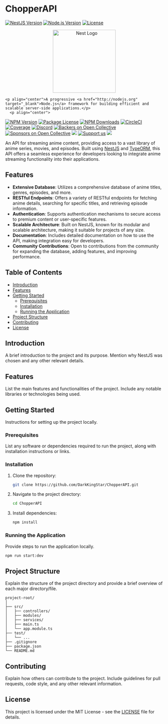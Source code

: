 # ChopperAPI

[![NestJS Version](https://img.shields.io/badge/NestJS-v7.0.0-red.svg)](https://nestjs.com)
[![Node.js Version](https://img.shields.io/badge/Node.js-v14.0.0-green.svg)](https://nodejs.org/)
[![License](https://img.shields.io/badge/License-MIT-blue.svg)](https://opensource.org/licenses/MIT)

<p align="center">
    <a href="http://nestjs.com/" target="blank"><img src="https://nestjs.com/img/logo-small.svg" width="200" alt="Nest Logo" /></a>
  </p>
  
  [circleci-image]: https://img.shields.io/circleci/build/github/nestjs/nest/master?token=abc123def456
  [circleci-url]: https://circleci.com/gh/nestjs/nest
  
    <p align="center">A progressive <a href="http://nodejs.org" target="_blank">Node.js</a> framework for building efficient and scalable server-side applications.</p>
      <p align="center">
  <a href="https://www.npmjs.com/~nestjscore" target="_blank"><img src="https://img.shields.io/npm/v/@nestjs/core.svg" alt="NPM Version" /></a>
  <a href="https://www.npmjs.com/~nestjscore" target="_blank"><img src="https://img.shields.io/npm/l/@nestjs/core.svg" alt="Package License" /></a>
  <a href="https://www.npmjs.com/~nestjscore" target="_blank"><img src="https://img.shields.io/npm/dm/@nestjs/common.svg" alt="NPM Downloads" /></a>
  <a href="https://circleci.com/gh/nestjs/nest" target="_blank"><img src="https://img.shields.io/circleci/build/github/nestjs/nest/master" alt="CircleCI" /></a>
  <a href="https://coveralls.io/github/nestjs/nest?branch=master" target="_blank"><img src="https://coveralls.io/repos/github/nestjs/nest/badge.svg?branch=master#9" alt="Coverage" /></a>
  <a href="https://discord.gg/G7Qnnhy" target="_blank"><img src="https://img.shields.io/badge/discord-online-brightgreen.svg" alt="Discord"/></a>
  <a href="https://opencollective.com/nest#backer" target="_blank"><img src="https://opencollective.com/nest/backers/badge.svg" alt="Backers on Open Collective" /></a>
  <a href="https://opencollective.com/nest#sponsor" target="_blank"><img src="https://opencollective.com/nest/sponsors/badge.svg" alt="Sponsors on Open Collective" /></a>
    <a href="https://paypal.me/kamilmysliwiec" target="_blank"><img src="https://img.shields.io/badge/Donate-PayPal-ff3f59.svg"/></a>
      <a href="https://opencollective.com/nest#sponsor"  target="_blank"><img src="https://img.shields.io/badge/Support%20us-Open%20Collective-41B883.svg" alt="Support us"></a>
    <a href="https://twitter.com/nestframework" target="_blank"><img src="https://img.shields.io/twitter/follow/nestframework.svg?style=social&label=Follow"></a>
  </p>

An API for streaming anime content, providing access to a vast library of anime series, movies, and episodes. Built using [NestJS](https://nestjs.com/) and [TypeORM](https://typeorm.io/), this API offers a seamless experience for developers looking to integrate anime streaming functionality into their applications.

## Features

- **Extensive Database**: Utilizes a comprehensive database of anime titles, genres, episodes, and more.
- **RESTful Endpoints**: Offers a variety of RESTful endpoints for fetching anime details, searching for specific titles, and retrieving episode information.
- **Authentication**: Supports authentication mechanisms to secure access to premium content or user-specific features.
- **Scalable Architecture**: Built on NestJS, known for its modular and scalable architecture, making it suitable for projects of any size.
- **Documentation**: Includes detailed documentation on how to use the API, making integration easy for developers.
- **Community Contributions**: Open to contributions from the community for expanding the database, adding features, and improving performance.

## Table of Contents

- [Introduction](#introduction)
- [Features](#features)
- [Getting Started](#getting-started)
  - [Prerequisites](#prerequisites)
  - [Installation](#installation)
  - [Running the Application](#running-the-application)
- [Project Structure](#project-structure)
- [Contributing](#contributing)
- [License](#license)

## Introduction

A brief introduction to the project and its purpose. Mention why NestJS was chosen and any other relevant details.

## Features

List the main features and functionalities of the project. Include any notable libraries or technologies being used.

## Getting Started

Instructions for setting up the project locally.

### Prerequisites

List any software or dependencies required to run the project, along with installation instructions or links.

### Installation

1. Clone the repository:
   ```bash
   git clone https://github.com/DarkKingStar/ChopperAPI.git
   ```
2. Navigate to the project directory:
   ```bash
   cd ChopperAPI
   ```
3. Install dependencies:
   ```bash
   npm install
   ```

### Running the Application

Provide steps to run the application locally.

```bash
npm run start:dev
```

## Project Structure

Explain the structure of the project directory and provide a brief overview of each major directory/file.

```
project-root/
│
├── src/
│   ├── controllers/
│   ├── modules/
│   ├── services/
│   ├── main.ts
│   └── app.module.ts
├── test/
│   └── ...
├── .gitignore
├── package.json
└── README.md
```

## Contributing

Explain how others can contribute to the project. Include guidelines for pull requests, code style, and any other relevant information.

## License

This project is licensed under the MIT License - see the [LICENSE](LICENSE) file for details.